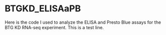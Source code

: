 # BTGKD_ELISAaPB
Here is the code I used to analyze the ELISA and Presto Blue assays for the BTG KD RNA-seq experiment. 
This is a test line. 